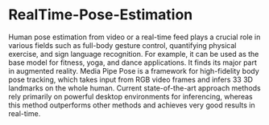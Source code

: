 # RealTime-Pose-Estimation
Human pose estimation from video or a real-time feed plays a crucial role in various fields such as full-body gesture control, quantifying physical exercise, and sign language recognition. For example, it can be used as the base model for fitness, yoga, and dance applications. It finds its major part in augmented reality.  Media Pipe Pose is a framework for high-fidelity body pose tracking, which takes input from RGB video frames and infers 33 3D landmarks on the whole human. Current state-of-the-art approach methods rely primarily on powerful desktop environments for inferencing, whereas this method outperforms other methods and achieves very good results in real-time.
